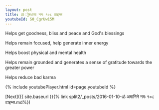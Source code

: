 ```yaml
---
layout: post
title: ॐ ोुषधाया नमः १०८ टाइम्स
youtubeId: S0_CgrUw15M
---
```

 
 
Helps get goodness, bliss and peace and God's blessings
 
Helps remain focused, help generate inner energy 
 
Helps boost physical and mental health 
 
Helps remain grounded and generates a sense of gratitude towards the greater power 
 
Helps reduce bad karma
 
 
 
 


{% include youtubePlayer.html id=page.youtubeId %}
 
[Next]({{ site.baseurl }}{% link  split2/_posts/2016-01-10-ॐ अमानिने नमः १०८ टाइम्स.md%})
 
